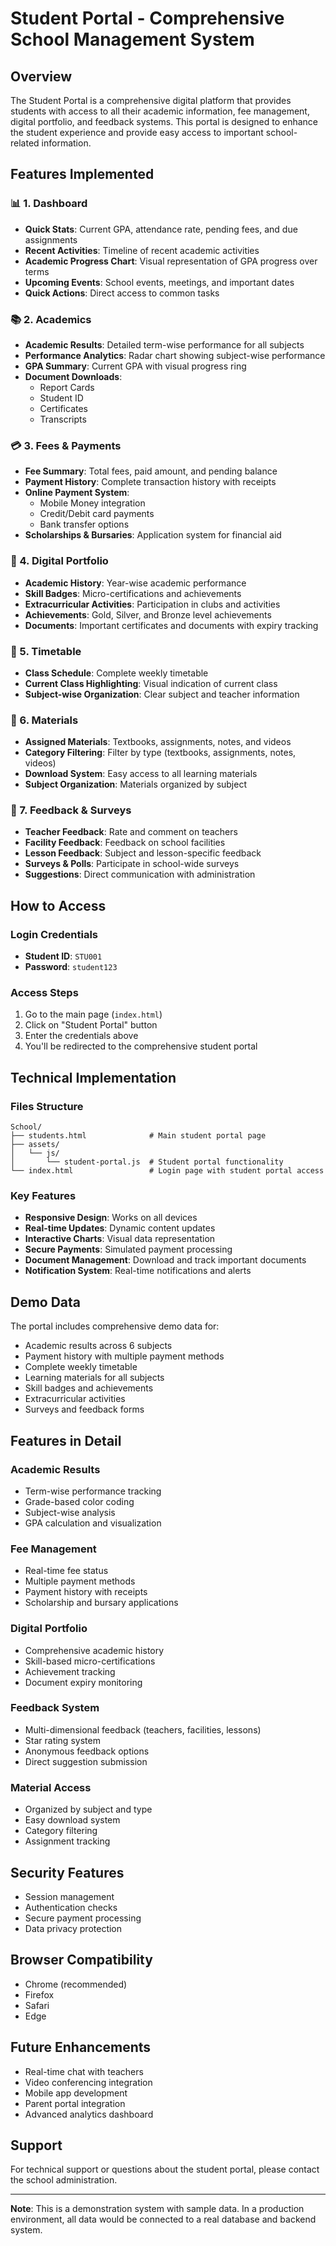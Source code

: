 # Student Portal - Comprehensive School Management System

## Overview
The Student Portal is a comprehensive digital platform that provides students with access to all their academic information, fee management, digital portfolio, and feedback systems. This portal is designed to enhance the student experience and provide easy access to important school-related information.

## Features Implemented

### 📊 1. Dashboard
- **Quick Stats**: Current GPA, attendance rate, pending fees, and due assignments
- **Recent Activities**: Timeline of recent academic activities
- **Academic Progress Chart**: Visual representation of GPA progress over terms
- **Upcoming Events**: School events, meetings, and important dates
- **Quick Actions**: Direct access to common tasks

### 📚 2. Academics
- **Academic Results**: Detailed term-wise performance for all subjects
- **Performance Analytics**: Radar chart showing subject-wise performance
- **GPA Summary**: Current GPA with visual progress ring
- **Document Downloads**: 
  - Report Cards
  - Student ID
  - Certificates
  - Transcripts

### 💳 3. Fees & Payments
- **Fee Summary**: Total fees, paid amount, and pending balance
- **Payment History**: Complete transaction history with receipts
- **Online Payment System**: 
  - Mobile Money integration
  - Credit/Debit card payments
  - Bank transfer options
- **Scholarships & Bursaries**: Application system for financial aid

### 📁 4. Digital Portfolio
- **Academic History**: Year-wise academic performance
- **Skill Badges**: Micro-certifications and achievements
- **Extracurricular Activities**: Participation in clubs and activities
- **Achievements**: Gold, Silver, and Bronze level achievements
- **Documents**: Important certificates and documents with expiry tracking

### 📅 5. Timetable
- **Class Schedule**: Complete weekly timetable
- **Current Class Highlighting**: Visual indication of current class
- **Subject-wise Organization**: Clear subject and teacher information

### 📖 6. Materials
- **Assigned Materials**: Textbooks, assignments, notes, and videos
- **Category Filtering**: Filter by type (textbooks, assignments, notes, videos)
- **Download System**: Easy access to all learning materials
- **Subject Organization**: Materials organized by subject

### 💬 7. Feedback & Surveys
- **Teacher Feedback**: Rate and comment on teachers
- **Facility Feedback**: Feedback on school facilities
- **Lesson Feedback**: Subject and lesson-specific feedback
- **Surveys & Polls**: Participate in school-wide surveys
- **Suggestions**: Direct communication with administration

## How to Access

### Login Credentials
- **Student ID**: `STU001`
- **Password**: `student123`

### Access Steps
1. Go to the main page (`index.html`)
2. Click on "Student Portal" button
3. Enter the credentials above
4. You'll be redirected to the comprehensive student portal

## Technical Implementation

### Files Structure
```
School/
├── students.html              # Main student portal page
├── assets/
│   └── js/
│       └── student-portal.js  # Student portal functionality
└── index.html                 # Login page with student portal access
```

### Key Features
- **Responsive Design**: Works on all devices
- **Real-time Updates**: Dynamic content updates
- **Interactive Charts**: Visual data representation
- **Secure Payments**: Simulated payment processing
- **Document Management**: Download and track important documents
- **Notification System**: Real-time notifications and alerts

## Demo Data

The portal includes comprehensive demo data for:
- Academic results across 6 subjects
- Payment history with multiple payment methods
- Complete weekly timetable
- Learning materials for all subjects
- Skill badges and achievements
- Extracurricular activities
- Surveys and feedback forms

## Features in Detail

### Academic Results
- Term-wise performance tracking
- Grade-based color coding
- Subject-wise analysis
- GPA calculation and visualization

### Fee Management
- Real-time fee status
- Multiple payment methods
- Payment history with receipts
- Scholarship and bursary applications

### Digital Portfolio
- Comprehensive academic history
- Skill-based micro-certifications
- Achievement tracking
- Document expiry monitoring

### Feedback System
- Multi-dimensional feedback (teachers, facilities, lessons)
- Star rating system
- Anonymous feedback options
- Direct suggestion submission

### Material Access
- Organized by subject and type
- Easy download system
- Category filtering
- Assignment tracking

## Security Features
- Session management
- Authentication checks
- Secure payment processing
- Data privacy protection

## Browser Compatibility
- Chrome (recommended)
- Firefox
- Safari
- Edge

## Future Enhancements
- Real-time chat with teachers
- Video conferencing integration
- Mobile app development
- Parent portal integration
- Advanced analytics dashboard

## Support
For technical support or questions about the student portal, please contact the school administration.

---

**Note**: This is a demonstration system with sample data. In a production environment, all data would be connected to a real database and backend system. 